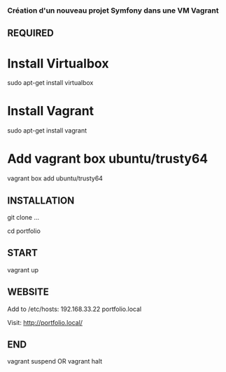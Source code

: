### Création d'un nouveau projet Symfony dans une VM Vagrant ###


## REQUIRED ##

# Install Virtualbox
sudo apt-get install virtualbox

# Install Vagrant
sudo apt-get install vagrant

# Add vagrant box ubuntu/trusty64
vagrant box add ubuntu/trusty64


## INSTALLATION ##
git clone ...

cd portfolio

## START ##
vagrant up

## WEBSITE ##
Add to /etc/hosts: 192.168.33.22   portfolio.local

Visit: http://portfolio.local/

## END ##
vagrant suspend OR vagrant halt
